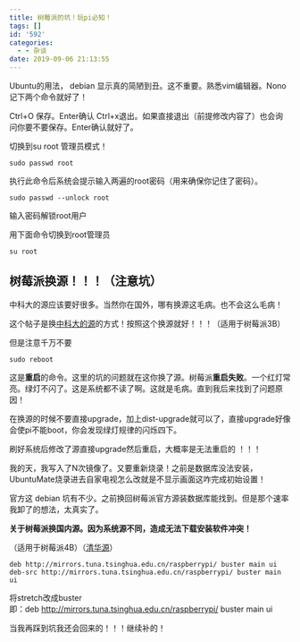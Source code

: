 ```yaml
---
title: 树莓派的坑！玩pi必知！
tags: []
id: '592'
categories:
  - - 杂谈
date: 2019-09-06 21:13:55
---
```


Ubuntu的用法， debian 显示真的简陋到丑。这不重要。熟悉vim编辑器。Nono记下两个命令就好了！

Ctrl+O 保存。Enter确认 Ctrl+x退出。如果直接退出（前提修改内容了）也会询问你要不要保存。Enter确认就好了。

切换到su root 管理员模式！

```
sudo passwd root
```

 执行此命令后系统会提示输入两遍的root密码（用来确保你记住了密码）。 

```
sudo passwd --unlock root
```

输入密码解锁root用户

用下面命令切换到root管理员

```
su root
```

## **树莓派换源！！！（注意坑）**

中科大的源应该要好很多。当然你在国外，哪有换源这毛病。也不会这么毛病！

这个帖子是换[中科大的源](https://www.jianshu.com/p/768f0181672b)的方式！按照这个换源就好！！！（适用于树莓派3B）

但是注意千万不要

```
sudo reboot
```

这是**重启**的命令。这里的坑的问题就在这你换了源。树莓派**重启失败**。一个红灯常亮。绿灯不闪了。这是系统都不读了啊。这就是毛病。直到我后来找到了问题原因！

在换源的时候不要直接upgrade，加上dist-upgrade就可以了，直接upgrade好像会使pi不能boot，你会发现绿灯规律的闪烁四下。

刷好系统后修改了源直接upgrade然后重启，大概率是无法重启的 ！！！

我的天，我写入了N次镜像了。又要重新烧录！之前是数据库没法安装，UbuntuMate烧录进去自家电视怎么改就是不显示画面这咋完成初始设置！

官方这 debian 坑有不少。之前换回树莓派官方源装数据库能找到。但是那个速率我卸了的想法，太真实了。

**关于树莓派换国内源。因为系统源不同，造成无法下载安装软件冲突！**

（适用于树莓派4B）（[清华源](https://mirrors.tuna.tsinghua.edu.cn/help/raspbian/)）

```
deb http://mirrors.tuna.tsinghua.edu.cn/raspberrypi/ buster main ui
deb-src http://mirrors.tuna.tsinghua.edu.cn/raspberrypi/ buster main ui
```

将stretch改成buster  
即：deb http://mirrors.tuna.tsinghua.edu.cn/raspberrypi/ buster main ui

当我再踩到坑我还会回来的！！！继续补的！